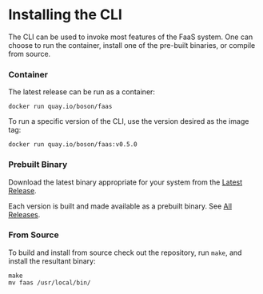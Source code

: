 # Installing the CLI

The CLI can be used to invoke most features of the FaaS system.  One can choose to run the container, install one of the pre-built binaries, or compile from source.

### Container

The latest release can be run as a container:
```
docker run quay.io/boson/faas
```
To run a specific version of the CLI, use the version desired as the image tag:
```
docker run quay.io/boson/faas:v0.5.0
```

### Prebuilt Binary

Download the latest binary appropriate for your system from the [Latest Release](https://github.com/boson-project/faas/releases/latest/).

Each version is built and made available as a prebuilt binary.  See [All Releases](https://github.com/boson-project/faas/releases/).

### From Source


To build and install from source check out the repository, run `make`, and install the resultant binary:
```
make
mv faas /usr/local/bin/
```

